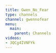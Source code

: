 ```yaml
---
title: Gwen_No_Fear
type: channels
channel: gwennofear
menu:
  main:
    parent: Channels
videos:
- 3QCg4IVNFYk
---
```


